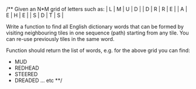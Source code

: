 /**
Given an N*M grid of letters such as:
| L | M | U | D |
| D | R | R | E |
| A | E | H | E |
| S | D | T | S |

Write a function to find all English dictionary words that can be formed by visiting neighbouring tiles in one sequence (path) starting from any tile.
You can re-use previously tiles in the same word.

Function should return the list of words, e.g. for the above grid you can find:

- MUD
- REDHEAD
- STEERED
- DREADED
... etc
**/
